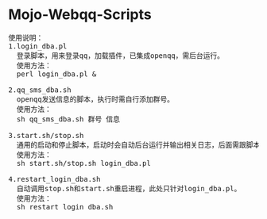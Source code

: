 # Mojo-Webqq-Scripts
<pre>
使用说明：
1.login_dba.pl
  登录脚本，用来登录qq，加载插件，已集成openqq，需后台运行。
  使用方法：
  perl login_dba.pl &

2.qq_sms_dba.sh
  openqq发送信息的脚本，执行时需自行添加群号。
  使用方法：
  sh qq_sms_dba.sh 群号 信息

3.start.sh/stop.sh
  通用的启动和停止脚本，启动时会自动后台运行并输出相关日志，后面需跟脚本名。
  使用方法：
  sh start.sh/stop.sh login_dba.pl

4.restart_login_dba.sh
  自动调用stop.sh和start.sh重启进程，此处只针对login_dba.pl。
  使用方法：
  sh restart_login_dba.sh
</pre>
